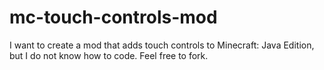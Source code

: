 # mc-touch-controls-mod
I want to create a mod that adds touch controls to Minecraft: Java Edition, but I do not know how to code. Feel free to fork. 
